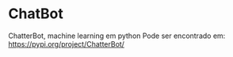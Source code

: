# ChatBot
ChatterBot, machine learning em python
Pode ser encontrado em:
https://pypi.org/project/ChatterBot/
